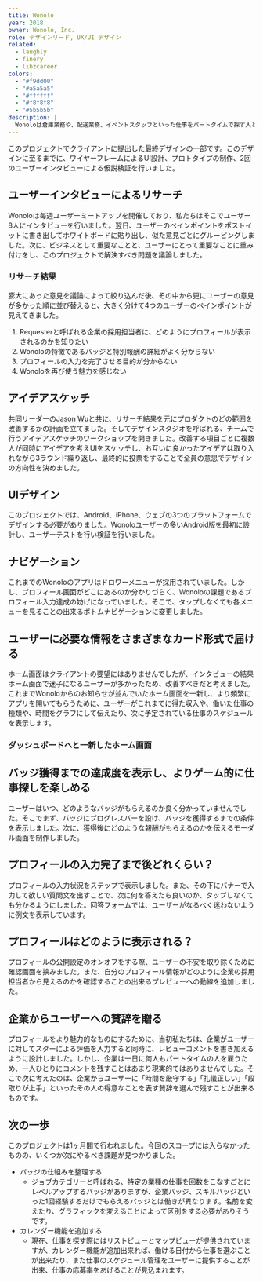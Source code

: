 ```yaml
---
title: Wonolo
year: 2018
owner: Wonolo, Inc.
role: デザインリード, UX/UI デザイン
related:
  - laughly
  - finery
  - libzcareer
colors:
  - "#f9dd00"
  - "#a5a5a5"
  - "#ffffff"
  - "#f8f8f8"
  - "#5b5b5b"
description: |
  Wonoloは倉庫業務や、配送業務、イベントスタッフといった仕事をパートタイムで探す人と、企業とを繋ぐオンラインスタッフィングサービスです。特徴は、Wonolo経由で仕事をすることでバッジが貯まり、特別報酬がもらえることです。それらをより分かりやすく伝え、プロフィール入力率と仕事の応募率を上げることがこのプロジェクトのゴールでした。リサーチャー、デザイナー総勢11人を率いるチームの共同リーダーを務め、アプリの設計とAndroidアプリのプロトタイプ制作を牽引しました。
---
```


<work-media name="overview.jpg" alt="提案したWonoloのアプリデザイン" />

このプロジェクトでクライアントに提出した最終デザインの一部です。このデザインに至るまでに、ワイヤーフレームによるUI設計、プロトタイプの制作、2回のユーザーインタビューによる仮説検証を行いました。

## ユーザーインタビューによるリサーチ

Wonoloは毎週ユーザーミートアップを開催しており、私たちはそこでユーザー8人にインタビューを行いました。翌日、ユーザーのペインポイントをポストイットに書き出してホワイトボードに貼り出し、似た意見ごとにグルーピングしました。次に、ビジネスとして重要なことと、ユーザーにとって重要なことに重み付けをし、このプロジェクトで解決すべき問題を議論しました。

<work-media name="research_postit.jpg" alt="リサーチの様子" />

### リサーチ結果

膨大にあった意見を議論によって絞り込んだ後、その中から更にユーザーの意見が多かった順に並び替えると、大きく分けて4つのユーザーのペインポイントが見えてきました。

1. Requesterと呼ばれる企業の採用担当者に、どのようにプロフィールが表示されるのかを知りたい
1. Wonoloの特徴であるバッジと特別報酬の詳細がよく分からない
1. プロフィールの入力を完了させる目的が分からない
1. Wonoloを再び使う魅力を感じない

<work-media name="research_deck_01.png,research_deck_02.png,research_deck_03.png,research_deck_04.png,research_deck_05.png" />

## アイデアスケッチ

共同リーダーの<a href="https://www.linkedin.com/in/jsnwux/" target="_blank">Jason Wu</a>と共に、リサーチ結果を元にプロダクトのどの範囲を改善するかの計画を立てました。そしてデザインスタジオを呼ばれる、チームで行うアイデアスケッチのワークショップを開きました。改善する項目ごとに複数人が同時にアイデアを考えUIをスケッチし、お互いに良かったアイデアは取り入れながら3ラウンド繰り返し、最終的に投票をすることで全員の意思でデザインの方向性を決めました。

<work-media name="design_studio.jpg" alt="デザインスタジオの様子" />

<work-media name="design_studio_badges.jpg,design_studio_profile.jpg,design_studio_rating.jpg,design_studio_home.jpg" />

## UIデザイン

このプロジェクトでは、Android、iPhone、ウェブの3つのプラットフォームでデザインする必要がありました。Wonoloユーザーの多いAndroid版を最初に設計し、ユーザーテストを行い検証を行いました。

## ナビゲーション

これまでのWonoloのアプリはドロワーメニューが採用されていました。しかし、プロフィール画面がどこにあるのか分かりづらく、Wonoloの課題であるプロフィール入力達成の妨げになっていました。そこで、タップしなくても各メニューを見ることの出来るボトムナビゲーションに変更しました。

<work-media name="navigation_ja.png" alt="Wonoloのナビゲーション" caption="近年、デバイスが大きくなるに伴い、画面上部がタップし辛いことから、Androidでもボトムナビゲーションが利用されるケースが増えています。" />

## ユーザーに必要な情報をさまざまなカード形式で届ける

ホーム画面はクライアントの要望にはありませんでしたが、インタビューの結果ホーム画面で迷子になるユーザーが多かったため、改善すべきだと考えました。これまでWonoloからのお知らせが並んでいたホーム画面を一新し、より頻繁にアプリを開いてもらうために、ユーザーがこれまでに得た収入や、働いた仕事の種類や、時間をグラフにして伝えたり、次に予定されている仕事のスケジュールを表示します。

<work-media name="home_card.jpg" alt="ホーム画面に配置したさまざまなタイプのカード" />

### ダッシュボードへと一新したホーム画面

<work-media name="home.mp4" alt="ホーム画面のモックアップ" />

## バッジ獲得までの達成度を表示し、よりゲーム的に仕事探しを楽しめる

ユーザーはいつ、どのようなバッジがもらえるのか良く分かっていませんでした。そこでまず、バッジにプログレスバーを設け、バッジを獲得するまでの条件を表示しました。次に、獲得後にどのような報酬がもらえるのかを伝えるモーダル画面を制作しました。

<work-media name="badges.jpg" alt="バッジのインストラクション" caption="ユーザーはタップすることで、バッジの詳細を確認することが出来ます。また、この条件を達することの出来る仕事一覧への動線を設けています。" />

## プロフィールの入力完了まで後どれくらい？

プロフィールの入力状況をステップで表示しました。また、その下にバナーで入力して欲しい質問文を出すことで、次に何を答えたら良いのか、タップしなくても分かるようにしました。回答フォームでは、ユーザーがなるべく迷わないように例文を表示しています。

<work-media name="profile_onboarding.jpg" alt="プロフィールのOnboarding画面" />

## プロフィールはどのように表示される？

プロフィールの公開設定のオンオフをする際、ユーザーの不安を取り除くために確認画面を挟みました。また、自分のプロフィール情報がどのように企業の採用担当者から見えるのかを確認することの出来るプレビューへの動線を追加しました。

## 企業からユーザーへの賛辞を贈る

プロフィールをより魅力的なものにするために、当初私たちは、企業がユーザーに対してスターによる評価を入力すると同時に、レビューコメントを書き加えるように設計しました。しかし、企業は一日に何人もパートタイムの人を雇うため、一人ひとりにコメントを残すことはあまり現実的ではありませんでした。そこで次に考えたのは、企業からユーザーに「時間を厳守する」「礼儀正しい」「段取りが上手」といったその人の得意なことを表す賛辞を選んで残すことが出来るものです。

<work-media name="profile_rating.jpg" alt="ユーザーの評価" caption="スターによる数字的な評価だけではないので、ユーザーのモチベーションに繋がりやすく、企業がプロフィールを閲覧する際にも判断の材料となります。" />

## 次の一歩

<work-media name="next_step.jpg" alt="Wonoloの利用イメージ" />

このプロジェクトは1ヶ月間で行われました。今回のスコープには入らなかったものの、いくつか次にやるべき課題が見つかりました。

- バッジの仕組みを整理する
  - ジョブカテゴリーと呼ばれる、特定の業種の仕事を回数をこなすごとにレベルアップするバッジがありますが、企業バッジ、スキルバッジといった1回経験するだけでもらえるバッジとは働きが異なります。名前を変えたり、グラフィックを変えることによって区別をする必要がありそうです。
- カレンダー機能を追加する
  - 現在、仕事を探す際にはリストビューとマップビューが提供されていますが、カレンダー機能が追加出来れば、働ける日付から仕事を選ぶことが出来たり、また仕事のスケジュール管理をユーザーに提供することが出来、仕事の応募率をあげることが見込まれます。
